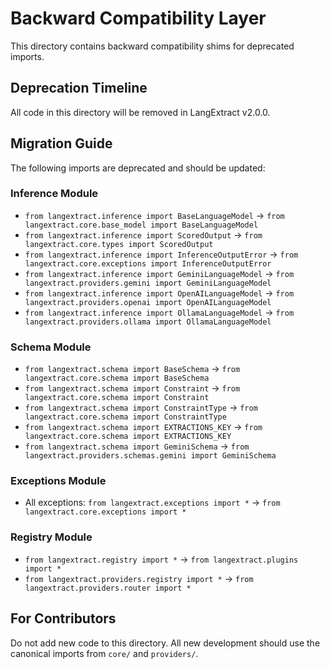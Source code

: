 # Backward Compatibility Layer

This directory contains backward compatibility shims for deprecated imports.

## Deprecation Timeline

All code in this directory will be removed in LangExtract v2.0.0.

## Migration Guide

The following imports are deprecated and should be updated:

### Inference Module
- `from langextract.inference import BaseLanguageModel` → `from langextract.core.base_model import BaseLanguageModel`
- `from langextract.inference import ScoredOutput` → `from langextract.core.types import ScoredOutput`
- `from langextract.inference import InferenceOutputError` → `from langextract.core.exceptions import InferenceOutputError`
- `from langextract.inference import GeminiLanguageModel` → `from langextract.providers.gemini import GeminiLanguageModel`
- `from langextract.inference import OpenAILanguageModel` → `from langextract.providers.openai import OpenAILanguageModel`
- `from langextract.inference import OllamaLanguageModel` → `from langextract.providers.ollama import OllamaLanguageModel`

### Schema Module
- `from langextract.schema import BaseSchema` → `from langextract.core.schema import BaseSchema`
- `from langextract.schema import Constraint` → `from langextract.core.schema import Constraint`
- `from langextract.schema import ConstraintType` → `from langextract.core.schema import ConstraintType`
- `from langextract.schema import EXTRACTIONS_KEY` → `from langextract.core.schema import EXTRACTIONS_KEY`
- `from langextract.schema import GeminiSchema` → `from langextract.providers.schemas.gemini import GeminiSchema`

### Exceptions Module
- All exceptions: `from langextract.exceptions import *` → `from langextract.core.exceptions import *`

### Registry Module
- `from langextract.registry import *` → `from langextract.plugins import *`
- `from langextract.providers.registry import *` → `from langextract.providers.router import *`

## For Contributors

Do not add new code to this directory. All new development should use the canonical imports from `core/` and `providers/`.
